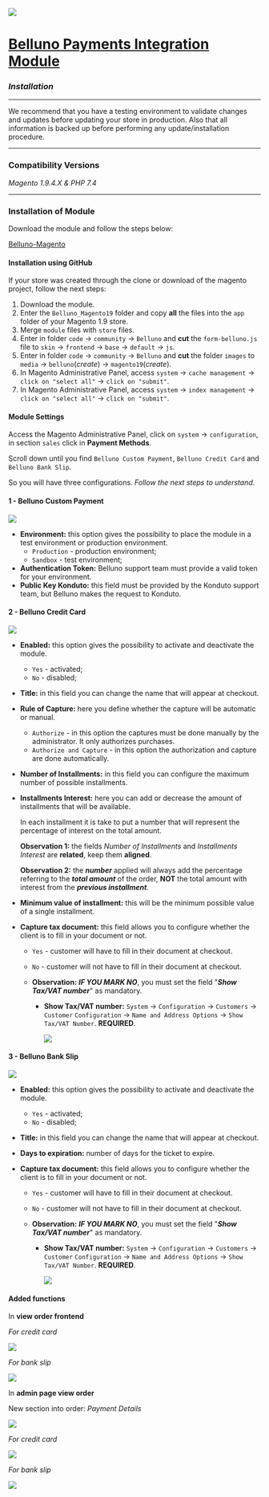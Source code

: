 ![](.github/images/belluno.png)

# **[Belluno Payments Integration Module](README.md)**

### *Installation*

------

We recommend that you have a testing environment to validate changes and updates before updating your store in production. Also that all information is backed up before performing any update/installation procedure.

------

### **Compatibility Versions**

*Magento 1.9.4.X & PHP 7.4*

------

### **Installation of Module**

Download the module and follow the steps below:

[Belluno-Magento](https://github.com/bellunodigital/magento_pix_1.9)

#### Installation using GitHub

If your store was created through the clone or download of the magento project, follow the next steps:

1. Download the module.
2. Enter the `Belluno_Magento19` folder and copy **all** the files into the `app` folder of your Magento 1.9 store. 
3. Merge `module` files with `store` files.
4. Enter in folder `code` -> `community` -> `Belluno` and **cut** the `form-belluno.js` file to `skin` -> `frontend` -> `base` -> `default` -> `js`.
5. Enter in folder `code` -> `community` -> `Belluno` and **cut** the folder `images` to `media` -> `belluno`(*create*) -> `magento19`(*create*). 
6. In Magento Administrative Panel, access `system` -> `cache management` -> `click on "select all"` -> `click on "submit"`.
7. In Magento Administrative Panel, access `system` -> `index management` -> `click on "select all"` -> `click on "submit"`.

#### Module Settings

Access the Magento Administrative Panel, click on `system` -> `configuration`, in section `sales` click in **Payment Methods**.

Scroll down until you find `Belluno Custom Payment`, `Belluno Credit Card` and `Belluno Bank Slip`.

So you will have three configurations. *Follow the next steps to understand*.

#### 1 - Belluno Custom Payment

![](.github/images/belluno-custom-payment-config.png)

- **Environment:** this option gives the possibility to place the module in a test environment or production environment.
  - `Production` - production environment;
  - `Sandbox` - test environment;
- **Authentication Token:** Belluno support team must provide a valid token for your environment.
- **Public Key Konduto:** this field must be provided by the Konduto support team, but Belluno makes the request to Konduto.  



#### 2 - Belluno Credit Card

![](.github/images/belluno-credit-card-config.png)

- **Enabled:** this option gives the possibility to activate and deactivate the module.

  - `Yes` - activated;
  - `No` - disabled;

- **Title:** in this field you can change the name that will appear at checkout.

- **Rule of Capture:** here you define whether the capture will be automatic or manual.

  - `Authorize` - in this option the captures must be done manually by the administrator. It only authorizes purchases.
  - `Authorize and Capture` - in this option the authorization and capture are done automatically.

- **Number of Installments:** in this field you can configure the maximum number of possible installments.

- **Installments Interest:** here you can add or decrease the amount of installments that will be available. 

  In each installment it is take to put a number that will represent the percentage of interest on the total amount.

  **Observation 1:** the fields *Number of Installments* and *Installments Interest* are **related**, keep them **aligned**.

  **Observation 2:** the ***number*** applied will always add the percentage referring to the ***total amount*** of the order, **NOT** the total amount with interest from the ***previous installment***.

- **Minimum value of installment:** this will be the minimum possible value of a single installment.

- **Capture tax document:** this field allows you to configure whether the client is to fill in your document or not.

  - `Yes` - customer will have to fill in their document at checkout.

  - `No` - customer will not have to fill in their document at checkout.

  - **Observation:** ***IF YOU MARK NO***, you must set the field "***Show Tax/VAT number***" as mandatory.

    - **Show Tax/VAT number:** `System` -> `Configuration` -> `Customers` -> `Customer` `Configuration` -> `Name and Address Options` -> `Show Tax/VAT Number`. **REQUIRED**.

      ![](.github/images/tax-vat-required.png)



#### 3 - Belluno Bank Slip

![](.github/images/belluno-bank-slip-config.png)

- **Enabled:** this option gives the possibility to activate and deactivate the module.
  - `Yes` - activated;
  - `No` - disabled;

- **Title:** in this field you can change the name that will appear at checkout.

- **Days to expiration:** number of days for the ticket to expire.

- **Capture tax document:** this field allows you to configure whether the client is to fill in your document or not.

  - `Yes` - customer will have to fill in their document at checkout.

  - `No` - customer will not have to fill in their document at checkout.

  - **Observation:** ***IF YOU MARK NO***, you must set the field "***Show Tax/VAT number***" as mandatory.

    - **Show Tax/VAT number:** `System` -> `Configuration` -> `Customers` -> `Customer` `Configuration` -> `Name and Address Options` -> `Show Tax/VAT Number`. **REQUIRED**.

      ![](.github/images/tax-vat-required.png)



#### Added functions

In **view order frontend**

*For credit card*

![](.github/images/view-creditcard.png)

*For bank slip*

![](.github/images/view-bankslip.png)



In **admin page view order**

New section into order: *Payment Details*

![](.github/images/payment-section.png)

*For credit card*

![](.github/images/view-admin-creditcard.png)

*For bank slip*

![](.github/images/view-admin-bankslip.png)
